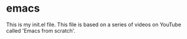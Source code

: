 # emacs
This is my init.el file.  This file is based on a series of videos on YouTube called 'Emacs from scratch'.  
